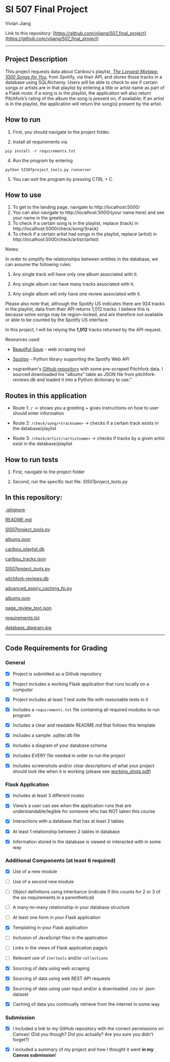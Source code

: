 
# SI 507 Final Project

Vivian Jiang

Link to this repository: [https://github.com/vijiang/507_final_project](https://github.com/vijiang/507_final_project)

---

## Project Description


This project requests data about Caribou's playlist, *[The Longest Mixtape: 1000 Songs for You](https://open.spotify.com/playlist/4Dg0J0ICj9kKTGDyFu0Cv4?si=K8WGBb1YQambb0X-IqK5xQ)*, from Spotify, via their API, and stores those tracks in a database using SQLAlchemy. Users will be able to check to see if certain songs or artists are in that playlist by entering a title or artist name as part of a Flask route: if a song is in the playlist, the application will also return Pitchfork’s rating of the album the song is present on, if available; If an artist is in the playlist, the application will return the song(s) present by the artist.


## How to run


1. First, you should navigate to the project folder.

2. Install all requirements via

`pip install -r requirements.txt`

4. Run the program by entering

`python SI507project_tools.py runserver`

5. You can exit the program by pressing CTRL + C.

## How to use


1. To get to the landing page, navigate to http://localhost:5000/
2. You can also navigate to http://localhost:5000/(your name here) and see your name in the greeting.
3. To check if a certain song is in the playlist, replace (track) in http://localhost:5000/check/song/(track)
4. To check if a certain artist had songs in the playlist, replace (artist) in http://localhost:5000/check/artist/(artist)

Notes:

In order to simplify the relationships between entities in the database, we can assume the following rules:

1. Any single track will have only one album associated with it.

2. Any single album can have many tracks associated with it.

3. Any single album will only have one review associated with it.

Please also note that, although the Spotify US indicates there are 924 tracks in the playlist, data from their API returns 1,012 tracks. I believe this is because some songs may be region-locked, and are therefore not available or able to be counted by the Spotify US interface.

In this project, I will be relying the **1,012** tracks returned by the API request.

Resources used:

- [Beautiful Soup](https://www.crummy.com/software/BeautifulSoup/bs4/doc/) - web scraping tool

- [Spotipy](https://spotipy.readthedocs.io/en/latest/) - Python library supporting the Spotify Web API

- nsgrantham's [Github repository](https://github.com/nsgrantham/pitchfork-reviews) with some pre-scraped Pitchfork data. I sourced downloaded his "albums" table as JSON file from pitchfork-reviews.db and loaded it into a Python dictionary to use."


## Routes in this application

- Route 1: `/` → shows you a greeting + gives instructions on how to user should enter information

- Route 2: `/check/song/<trackname>` → checks if a certain track exists in the database/playlist

- Route 3: `/check/artist/<artistname>` → checks if tracks by a given artist exist in the database/playlist

## How to run tests


1. First, navigate to the project folder

2. Second, run the specific test file: *SI507project_tests.py*


## In this repository:

[.gitignore](https://github.com/vijiang/507_final_project/blob/master/.gitignore  ".gitignore")

[README.md](https://github.com/vijiang/507_final_project/blob/master/README.md  "README.md")

[SI507project_tools.py](https://github.com/vijiang/507_final_project/blob/master/SI507project_tools.py  "SI507project_tools.py")

[albums.json](https://github.com/vijiang/507_final_project/blob/master/albums.json  "albums.json")

[caribou_playlist.db](https://github.com/vijiang/507_final_project/blob/master/caribou_playlist.db  "caribou_playlist.db")

[caribou_tracks.json](https://github.com/vijiang/507_final_project/blob/master/caribou_tracks.json  "caribou_tracks.json")

[SI507project_tools.py](https://github.com/vijiang/507_final_project/blob/master/SI507project_tools.py)
  
[pitchfork-reviews.db](https://github.com/vijiang/507_final_project/blob/master/pitchfork-reviews.db  "pitchfork-reviews.db")

[advanced_expiry_caching_fp.py](https://github.com/vijiang/507_final_project/blob/master/advanced_expiry_caching_fp.py)

[albums.json](https://github.com/vijiang/507_final_project/blob/master/albums.json)

[page_review_text.json](https://github.com/vijiang/507_final_project/blob/master/page_review_text.json)

[requirements.txt](https://github.com/vijiang/507_final_project/blob/master/requirements.txt)

[database_diagram.jpg](https://github.com/vijiang/507_final_project/blob/master/database%20diagram.JPG)
  

---


## Code Requirements for Grading


### General


- [x] Project is submitted as a Github repository


- [x] Project includes a working Flask application that runs locally on a computer


- [x] Project includes at least 1 test suite file with reasonable tests in it
  

- [x] Includes a `requirements.txt` file containing all required modules to run program


- [x] Includes a clear and readable README.md that follows this template
  

- [x] Includes a sample .sqlite/.db file


- [x] Includes a diagram of your database schema


- [x] Includes EVERY file needed in order to run the project


- [x] Includes screenshots and/or clear descriptions of what your project should look like when it is working (please see [working_shots.pdf](https://github.com/vijiang/507_final_project/blob/master/working_shots.pdf))



### Flask Application


- [x] Includes at least 3 different routes


- [x] View/s a user can see when the application runs that are understandable/legible for someone who has NOT taken this course


- [x] Interactions with a database that has at least 2 tables


- [x] At least 1 relationship between 2 tables in database


- [x] Information stored in the database is viewed or interacted with in some way


### Additional Components (at least 6 required)


- [x] Use of a new module


- [ ] Use of a second new module


- [ ] Object definitions using inheritance (indicate if this counts for 2 or 3 of the six requirements in a parenthetical)


- [ ] A many-to-many relationship in your database structure


- [ ] At least one form in your Flask application

- [x] Templating in your Flask application

- [ ] Inclusion of JavaScript files in the application


- [ ] Links in the views of Flask application page/s

- [ ] Relevant use of `itertools` and/or `collections`

- [x] Sourcing of data using web scraping

- [x] Sourcing of data using web REST API requests

- [x] Sourcing of data using user input and/or a downloaded .csv or .json dataset

- [x] Caching of data you continually retrieve from the internet in some way

### Submission

- [x] I included a link to my GitHub repository with the correct permissions on Canvas! (Did you though? Did you actually? Are you sure you didn't forget?)
 
- [x] I included a summary of my project and how I thought it went **in my Canvas submission**!